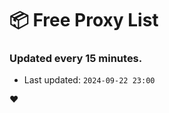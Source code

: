 # :package: Free Proxy List
### Updated every 15 minutes.

- Last updated: `2024-09-22 23:00`

:heart:
